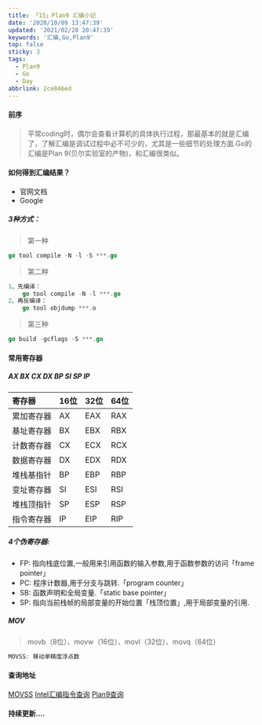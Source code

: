 ```yaml
---
title: 「15」Plan9 汇编小记
date: '2020/10/09 13:47:39'
updated: '2021/02/28 20:47:39'
keywords: '汇编,Go,Plan9'
top: false
sticky: 3
tags:
  - Plan9
  - Go
  - Day
abbrlink: 2ce846ed
---
```

#### 前序
>平常coding时，偶尔会查看计算机的具体执行过程，那最基本的就是汇编了，了解汇编是调试过程中必不可少的，尤其是一些细节的处理方面.Go的汇编是Plan 9(贝尔实验室的产物)，和汇编很类似。
#### 如何得到汇编结果？

* 官网文档
* Google

##### 3种方式：
>第一种
<!-- more -->
```go
go tool compile -N -l -S ***.go
```
>第二种

```go
1、先编译：
    go tool compile -N -l ***.go
2、再反编译：
    go tool objdump ***.o
```

>第三种

```go
go build -gcflags -S ***.go
```


#### 常用寄存器
##### AX BX CX DX BP SI SP IP

|寄存器|16位|32位|64位|
|:----|:----|:----|:----|
|累加寄存器|AX|EAX|RAX|
|基址寄存器|BX|EBX|RBX|
|计数寄存器|CX|ECX|RCX|
|数据寄存器|DX|EDX|RDX|
|堆栈基指针|BP|EBP|RBP|
|变址寄存器|SI|ESI|RSI|
|堆栈顶指针|SP|ESP|RSP|
|指令寄存器|IP|EIP|RIP|

##### 4个伪寄存器:

* FP: 指向栈底位置,一般用来引用函数的输入参数,用于函数参数的访问「frame pointer」
* PC: 程序计数器,用于分支与跳转.「program counter」
* SB: 函数声明和全局变量.「static base pointer」
* SP: 指向当前栈帧的局部变量的开始位置「栈顶位置」,用于局部变量的引用.

##### MOV

>movb（8位）、movw（16位）、movl（32位）、movq（64位）

```go
MOVSS: 移动单精度浮点数
```

#### 查询地址

[MOVSS](https://c9x.me/x86/html/file_module_x86_id_205.html)
[Intel汇编指令查询](https://www.felixcloutier.com/x86/index.html)
[Plan9查询](https://plan9.io/sources/contrib/ericvh/go-plan9/src/pkg/runtime/slice.c)

#### 持续更新....